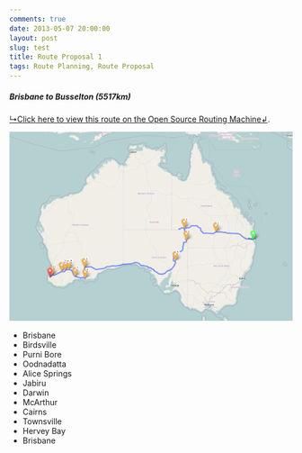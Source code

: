 ```yaml
---
comments: true
date: 2013-05-07 20:00:00
layout: post
slug: test
title: Route Proposal 1
tags: Route Planning, Route Proposal
---
```


##### Brisbane to Busselton (5517km)

[↳Click here to view this route on the Open Source Routing Machine↲](http://osrm.at/3vR).

[![Brisbane to Busselton (5517km)](/images/routes/route-1.png "Brisbane to Busselton (5517km)")](http://osrm.at/3vR)

* Brisbane
* Birdsville
* Purni Bore
* Oodnadatta
* Alice Springs
* Jabiru
* Darwin
* McArthur
* Cairns
* Townsville
* Hervey Bay
* Brisbane
